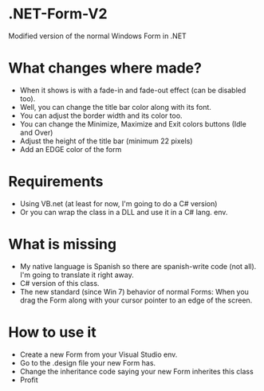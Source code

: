 # .NET-Form-V2
Modified version of the normal Windows Form in .NET

# What changes where made?
- When it shows is with a fade-in and fade-out effect (can be disabled too).
- Well, you can change the title bar color along with its font.
- You can adjust the border width and its color too.
- You can change the Minimize, Maximize and Exit colors buttons (Idle and Over)
- Adjust the height of the title bar (minimum 22 pixels)
- Add an EDGE color of the form

# Requirements
- Using VB.net (at least for now, I'm going to do a C# version)
- Or you can wrap the class in a DLL and use it in a C# lang. env.

# What is missing
- My native language is Spanish so there are spanish-write code (not all). I'm going to translate it right away.
- C# version of this class.
- The new standard (since Win 7) behavior of normal Forms: When you drag the Form along with your cursor pointer to an edge of the screen.

# How to use it
- Create a new Form from your Visual Studio env.
- Go to the .design file your new Form has.
- Change the inheritance code saying your new Form inherites this class
- Profit
